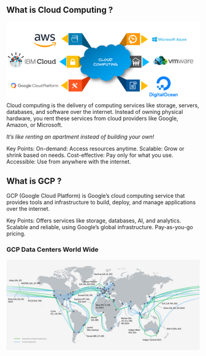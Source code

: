 ## What is Cloud Computing ?
![alt text](Images/Cloud%20Computing.png)
Cloud computing is the delivery of computing services like storage, servers, databases, and software over the internet. Instead of owning physical hardware, you rent these services from cloud providers like Google, Amazon, or Microsoft.

*It’s like renting an apartment instead of building your own!*

Key Points:
On-demand: Access resources anytime.
Scalable: Grow or shrink based on needs.
Cost-effective: Pay only for what you use.
Accessible: Use from anywhere with the internet.

## What is GCP ?
GCP (Google Cloud Platform) is Google’s cloud computing service that provides tools and infrastructure to build, deploy, and manage applications over the internet.

Key Points:
Offers services like storage, databases, AI, and analytics.
Scalable and reliable, using Google’s global infrastructure.
Pay-as-you-go pricing.

### GCP Data Centers World Wide
![alt text](Images/Data%20Centers.png)